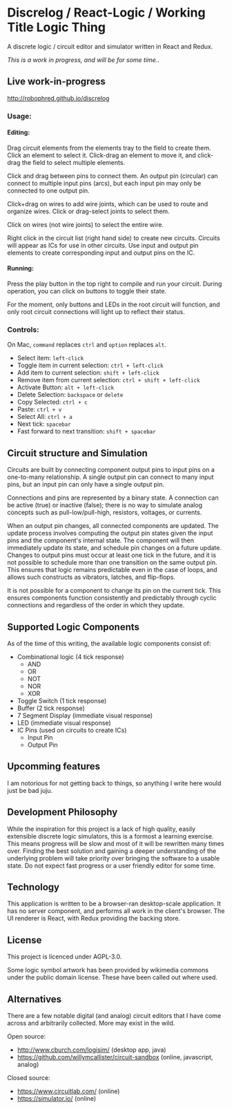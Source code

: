 # Discrelog / React-Logic / Working Title Logic Thing

A discrete logic / circuit editor and simulator written in React and Redux.

_This is a work in progress, and will be for some time.._

## Live work-in-progress

http://robophred.github.io/discrelog

### Usage:

#### Editing:

Drag circuit elements from the elements tray to the field to create them.
Click an element to select it. Click-drag an element to move it, and click-drag the field to select multiple elements.

Click and drag between pins to connect them. An output pin (circular) can connect to multiple input pins (arcs), but each input pin may only be connected to one output pin.

Click+drag on wires to add wire joints, which can be used to route and organize wires. Click or drag-select joints to select them.

Click on wires (not wire joints) to select the entire wire.

Right click in the circuit list (right hand side) to create new circuits. Circuits will appear as ICs for use in other circuits. Use input and output pin elements to create corresponding input
and output pins on the IC.

#### Running:

Press the play button in the top right to compile and run your circuit. During operation, you can click on buttons to toggle their state.

For the moment, only buttons and LEDs in the root circuit will function, and only root circuit connections will light up to reflect their status.

### Controls:

On Mac, `command` replaces `ctrl` and `option` replaces `alt`.

- Select item: `left-click`
- Toggle item in current selection: `ctrl + left-click`
- Add item to current selection: `shift + left-click`
- Remove item from current selection: `ctrl + shift + left-click`
- Activate Button: `alt + left-click`
- Delete Selection: `backspace` or `delete`
- Copy Selected: `ctrl + c`
- Paste: `ctrl + v`
- Select All: `ctrl + a`
- Next tick: `spacebar`
- Fast forward to next transition: `shift + spacebar`

## Circuit structure and Simulation

Circuits are built by connecting component output pins to input pins on a one-to-many relationship. A single output pin can connect to many input pins, but an input pin can only have a single output pin.

Connections and pins are represented by a binary state. A connection can be active (true) or inactive (false); there is no way to simulate analog concepts such as pull-low/pull-high, resistors, voltages, or currents.

When an output pin changes, all connected components are updated. The update process involves computing the output pin states given the input pins and the component's internal state. The component will then immediately update its state, and schedule pin changes on a future update. Changes to output pins must occur at least one tick in the future, and it is not possible to schedule more than one transition on the same output pin. This ensures that logic remains predictable even in the case of loops, and allows such constructs as vibrators, latches, and flip-flops.

It is not possible for a component to change its pin on the current tick. This ensures components function consistently and predictably through cyclic connections and regardless of the order in which they update.

## Supported Logic Components

As of the time of this writing, the available logic components consist of:

- Combinational logic (4 tick response)
  - AND
  - OR
  - NOT
  - NOR
  - XOR
- Toggle Switch (1 tick response)
- Buffer (2 tick response)
- 7 Segment Display (immediate visual response)
- LED (immediate visual response)
- IC Pins (used on circuits to create ICs)
  - Input Pin
  - Output Pin

## Upcomming features

I am notorious for not getting back to things, so anything I write here would just be bad juju.

## Development Philosophy

While the inspiration for this project is a lack of high quality, easily extensible discrete logic simulators, this is a formost a learning exercise. This means progress will be slow and most of it will be rewritten many times over. Finding the best solution and gaining a deeper understanding of the underlying problem will take priority over bringing the software to a usable state. Do not expect fast progress or a user friendly editor for some time.

## Technology

This application is written to be a browser-ran desktop-scale application. It has no server component, and performs all work in the client's browser.
The UI renderer is React, with Redux providing the backing store.

## License

This project is licenced under AGPL-3.0.

Some logic symbol artwork has been provided by wikimedia commons under the public domain license. These have been called out where used.

## Alternatives

There are a few notable digital (and analog) circuit editors that I have come across and arbitrarily collected. More may exist in the wild.

Open source:

- http://www.cburch.com/logisim/ (desktop app, java)
- https://github.com/willymcallister/circuit-sandbox (online, javascript, analog)

Closed source:

- https://www.circuitlab.com/ (online)
- https://simulator.io/ (online)
